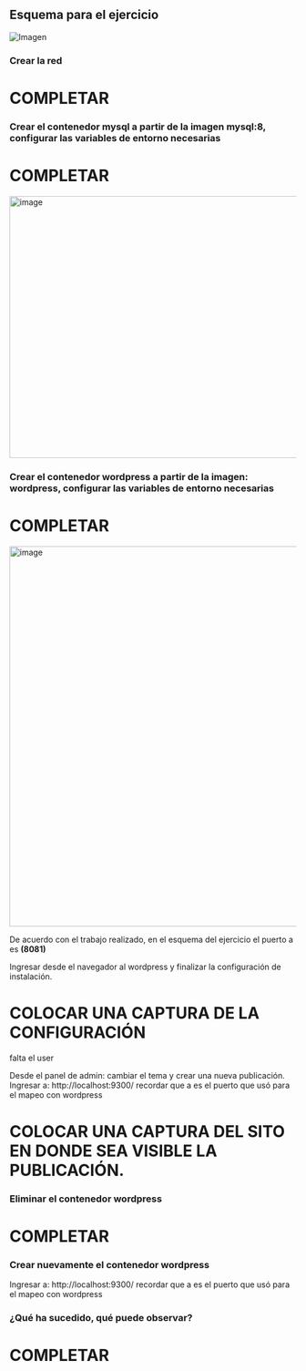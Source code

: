 ## Esquema para el ejercicio
![Imagen](esquema-4-ejercicio.PNG)

### Crear la red
# COMPLETAR

### Crear el contenedor mysql a partir de la imagen mysql:8, configurar las variables de entorno necesarias
# COMPLETAR
<img width="1783" height="460" alt="image" src="https://github.com/user-attachments/assets/7d31ff06-50df-4bfe-87a3-334c69d01418" />


### Crear el contenedor wordpress a partir de la imagen: wordpress, configurar las variables de entorno necesarias
# COMPLETAR
<img width="2340" height="668" alt="image" src="https://github.com/user-attachments/assets/7d3ae616-94c5-4381-aecf-2dbc6730ba49" />


De acuerdo con el trabajo realizado, en el esquema del ejercicio el puerto a es **(8081)**

Ingresar desde el navegador al wordpress y finalizar la configuración de instalación.
# COLOCAR UNA CAPTURA DE LA CONFIGURACIÓN
falta el user

Desde el panel de admin: cambiar el tema y crear una nueva publicación.
Ingresar a: http://localhost:9300/ 
recordar que a es el puerto que usó para el mapeo con wordpress
# COLOCAR UNA CAPTURA DEL SITO EN DONDE SEA VISIBLE LA PUBLICACIÓN.

### Eliminar el contenedor wordpress
# COMPLETAR

### Crear nuevamente el contenedor wordpress
Ingresar a: http://localhost:9300/ 
recordar que a es el puerto que usó para el mapeo con wordpress

### ¿Qué ha sucedido, qué puede observar?
# COMPLETAR

